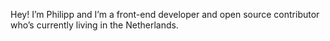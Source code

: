 Hey! I’m Philipp and I’m a front-end developer and open source contributor who’s currently living in the Netherlands.
